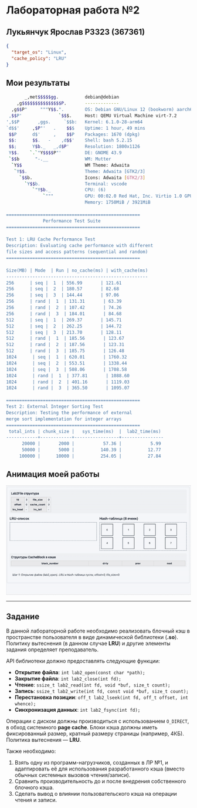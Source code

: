 # Лабораторная работа №2
## Лукьянчук Ярослав P3323 (367361)
```json
{
  "target_os": "Linux",
  "cache_policy": "LRU"
}
```

## Мои результаты

```bash
       _,met$$$$$gg.          debian@debian 
    ,g$$$$$$$$$$$$$$$P.       ------------- 
  ,g$$P"     """Y$$.".        OS: Debian GNU/Linux 12 (bookworm) aarch64 
 ,$$P'              `$$$.     Host: QEMU Virtual Machine virt-7.2 
',$$P       ,ggs.     `$$b:   Kernel: 6.1.0-28-arm64 
`d$$'     ,$P"'   .    $$$    Uptime: 1 hour, 49 mins 
 $$P      d$'     ,    $$P    Packages: 1670 (dpkg) 
 $$:      $$.   -    ,d$$'    Shell: bash 5.2.15 
 $$;      Y$b._   _,d$P'      Resolution: 1800x1126 
 Y$$.    `.`"Y$$$$P"'         DE: GNOME 43.9 
 `$$b      "-.__              WM: Mutter 
  `Y$$                        WM Theme: Adwaita 
   `Y$$.                      Theme: Adwaita [GTK2/3] 
     `$$b.                    Icons: Adwaita [GTK2/3] 
       `Y$$b.                 Terminal: vscode 
          `"Y$b._             CPU: (6) 
              `"""            GPU: 00:02.0 Red Hat, Inc. Virtio 1.0 GPU 
                              Memory: 1750MiB / 3921MiB 

===================================================
              Performance Test Suite                 
===================================================

Test 1: LRU Cache Performance Test
Description: Evaluating cache performance with different
file sizes and access patterns (sequential and random)
===================================================

Size(MB) | Mode  | Run | no_cache(ms) | with_cache(ms)
------------------------------------------------------
256      | seq |  1  | 556.99       | 121.61
256      | seq |  2  | 180.57       | 82.68
256      | seq |  3  | 144.44       | 97.06
256      | rand |  1  | 131.31       | 63.39
256      | rand |  2  | 107.42       | 74.26
256      | rand |  3  | 184.01       | 84.68
512      | seq |  1  | 269.37       | 145.71
512      | seq |  2  | 262.25       | 144.72
512      | seq |  3  | 213.70       | 128.11
512      | rand |  1  | 185.56       | 123.67
512      | rand |  2  | 187.56       | 123.31
512      | rand |  3  | 185.75       | 126.48
1024      | seq |  1  | 620.01       | 1760.32
1024      | seq |  2  | 553.51       | 1338.44
1024      | seq |  3  | 508.06       | 1708.58
1024      | rand |  1  | 377.81       | 1088.60
1024      | rand |  2  | 401.16       | 1119.03
1024      | rand |  3  | 365.50       | 1095.07

===================================================
Test 2: External Integer Sorting Test
Description: Testing the performance of external
merge sort implementation for integer arrays
===================================================
 total_ints | chunk_size |   sys_time(ms)  |  lab2_time(ms)
------------+------------+-----------------+----------------
      20000 |       2000 |           57.36 |           5.99
      50000 |       5000 |          140.39 |          12.77
     100000 |      10000 |          254.05 |          27.84
```

## Анимация моей работы

<img src="./reports/animation.gif">


<!-- [Отчёт](./reports/REPORT.md)  
[Отчёт PDF](./reports/report.pdf) -->

---

## Задание

В данной лабораторной работе необходимо реализовать блочный кэш в пространстве пользователя в виде динамической библиотеки (**.so**). Политику вытеснения (в данном случае **LRU**) и другие элементы задания определяет преподаватель.

API библиотеки должно предоставлять следующие функции:
- **Открытие файла**: `int lab2_open(const char *path);`
- **Закрытие файла**: `int lab2_close(int fd);`
- **Чтение**: `ssize_t lab2_read(int fd, void *buf, size_t count);`
- **Запись**: `ssize_t lab2_write(int fd, const void *buf, size_t count);`
- **Перестановка позиции**: `off_t lab2_lseek(int fd, off_t offset, int whence);`
- **Синхронизация данных**: `int lab2_fsync(int fd);`

Операции с диском должны производиться с использованием `O_DIRECT`, в обход системного **page cache**. Блоки кэша должны иметь фиксированный размер, кратный размеру страницы (например, 4КБ). Политика вытеснения — **LRU**.

Также необходимо:
1. Взять одну из программ-нагрузчиков, созданных в ЛР №1, и адаптировать её для использования разработанного кэша (вместо обычных системных вызовов чтения/записи).  
2. Сравнить производительность до и после внедрения собственного блочного кэша.  
3. Сделать вывод о влиянии пользовательского кэша на операции чтения и записи.
